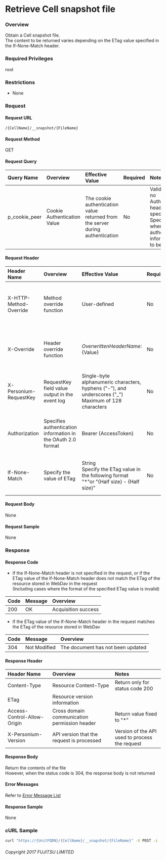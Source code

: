 # Retrieve Cell snapshot file

### Overview

Obtain a Cell snapshot file.<br>The content to be returned varies depending on the ETag value specified in the If-None-Match header.

### Required Privileges

root

### Restrictions

* None


### Request

#### Request URL

```
/{CellName}/__snapshot/{FileName}
```

#### Request Method

GET

#### Request Query

|Query Name|Overview|Effective Value|Required|Notes|
|:--|:--|:--|:--|:--|
|p_cookie_peer|Cookie Authentication Value|The cookie authentication value returned from the server during authentication|No|Valid only if no Authorization header specified<br>Specify this when cookie authentication information is to be used|

#### Request Header

|Header Name|Overview|Effective Value|Required|Notes|
|:--|:--|:--|:--|:--|
|X-HTTP-Method-Override|Method override function|User-defined|No|When this value is specified at the time of request in the POST method, the specified value is used as a method.|
|X-Override|Header override function|${OverwrittenHeaderName}:${Value}|No|Overwrite normal HTTP header value. To overwrite multiple headers, specify multiple X-Override headers.|
|X-Personium-RequestKey|RequestKey field value output in the event log|Single-byte alphanumeric characters, hyphens ("-"), and underscores ("_")<br>Maximum of 128 characters|No|PCS-${UNIXtime} by default<br>Supported in V 1.1.7 and later|
|Authorization|Specifies authentication information in the OAuth 2.0 format|Bearer {AccessToken}|No|* Authentication tokens are the tokens acquired using the Authentication Token Acquisition API|
|If-None-Match|Specify the value of ETag|String<br>Specify the ETag value in the following format<br>"*"or "{Half size} - {Half size}"|No|Example) When specifying ETag value "1-1372742704414"<br>"1-1372742704414"|

#### Request Body

None

#### Request Sample

None


### Response

#### Response Code

* If the If-None-Match header is not specified in the request, or if the ETag value of the If-None-Match header does not match the ETag of the resource stored in WebDav in the request<br>(Including cases where the format of the specified ETag value is invalid)

|Code|Message|Overview|
|:--|:--|:--|
|200|OK|Acquisition success|

* If the ETag value of the If-None-Match header in the request matches the ETag of the resource stored in WebDav

|Code|Message|Overview|
|:--|:--|:--|
|304|Not Modified|The document has not been updated|

#### Response Header

|Header Name|Overview|Notes|
|:--|:--|:--|
|Content-Type|Resource Content-Type|Return only for status code 200|
|ETag|Resource version information||
|Access-Control-Allow-Origin|Cross domain communication permission header|Return value fixed to "*"|
|X-Personium-Version|API version that the request is processed|Version of the API used to process the request|

#### Response Body

Return the contents of the file<br>
However, when the status code is 304, the response body is not returned

#### Error Messages

Refer to [Error Message List](004_Error_Messages.html)

#### Response Sample

None


### cURL Sample

```sh
curl "https://{UnitFQDN}/{CellName}/__snapshot/{FileName}" -X POST -i -H 'Authorization: Bearer {AccessToken}'
```


###### Copyright 2017 FUJITSU LIMITED
